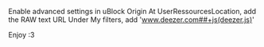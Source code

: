 Enable advanced settings in uBlock Origin
At UserRessourcesLocation, add the RAW text URL
Under My filters, add 'www.deezer.com##+js(deezer.js)'

Enjoy :3
